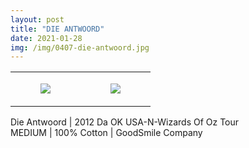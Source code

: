 ```yaml
---
layout: post
title: "DIE ANTWOORD"
date: 2021-01-28
img: /img/0407-die-antwoord.jpg
---
```




<table style="width:100%;"><tr><td style="vertical-align:top;">
      <figure class="tmblr-full" data-orig-height="2048" data-orig-width="1365" data-orig-src="https://concertshirts.netlify.app/shirts/0407/0407-01.jpg"><img src="https://64.media.tumblr.com/3c437bfe50885a911a6359ea5713755b/381fbf08a3d6763d-aa/s540x810/2343e86c187b820cf02d17fbe4e6cbe282bac203.jpg" data-orig-height="2048" data-orig-width="1365" data-orig-src="https://concertshirts.netlify.app/shirts/0407/0407-01.jpg"/></figure></td>
    <td style="vertical-align:top;">
      <figure class="tmblr-full" data-orig-height="2048" data-orig-width="1365" data-orig-src="https://concertshirts.netlify.app/shirts/0407/0407-02.jpg"><img src="https://64.media.tumblr.com/1f004648fe894aaa81b7639300ae3094/381fbf08a3d6763d-b9/s540x810/369cb6b6e34f8f2d5bdab894b4ae32b34cb932d7.jpg" data-orig-height="2048" data-orig-width="1365" data-orig-src="https://concertshirts.netlify.app/shirts/0407/0407-02.jpg"/></figure></td>
  </tr></table><p>
  Die Antwoord | 2012 Da OK USA-N-Wizards Of Oz Tour<br/>MEDIUM | 100% Cotton | GoodSmile Company
</p>
